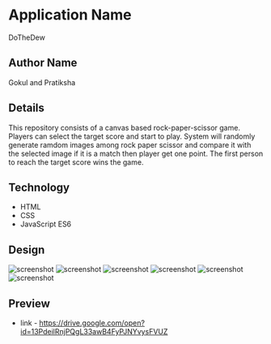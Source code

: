 # Application Name
DoTheDew

## Author Name
Gokul and Pratiksha

## Details
This repository consists of a canvas based rock-paper-scissor game. Players can select the target score and start to play. System will randomly generate ramdom images among rock paper scissor and compare it with the selected image if it is a match then player get one point. The first person to reach the target score wins the game. 

## Technology
* HTML
* CSS 
* JavaScript ES6

## Design
![screenshot](one.png)
![screenshot](two.png)
![screenshot](three.png)
![screenshot](four.png)
![screenshot](five.png)
![screenshot](six.png)

## Preview

* link - https://drive.google.com/open?id=13PdeilRnjPQgL33awB4FyPJNYvysFVUZ


